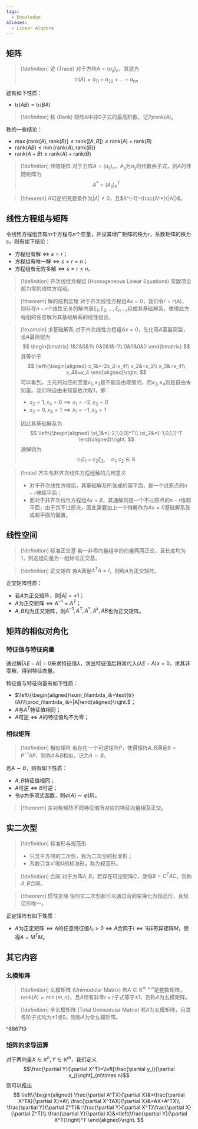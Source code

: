 ```yaml
---
tags:
  - Knowledge
aliases:
  - Linear Algebra
---
```

## 矩阵
> [!definition] 迹 (Trace)
> 对于方阵$A=(a_{ij})_n$，其迹为
> $$\text{tr}(A)=a_{11}+a_{22}+...+a_{nn}$$

迹有如下性质：
- $\text{tr}(AB)=\text{tr}(BA)$

> [!definition] 秩 (Rank)
> 矩阵$A$中非0子式的最高阶数，记为$\text{rank}(A)$。

秩的一些结论：
- $\max\{\text{rank}(A),\text{rank}(B)\}\leq \text{rank}([A,B])\leq \text{rank}(A)+\text{rank}(B)$
- $\text{rank}(AB)\leq\min\{\text{rank}(A),\text{rank}(B)\}$
- $\text{rank}(A+B)\leq\text{rank}(A)+\text{rank}(B)$

> [!definition] 伴随矩阵
> 对于方阵$A=(a_{ij})_n$，$A_{ij}$为$a_{ij}$的代数余子式，则$A$的伴随矩阵为
> $$A^*=(A_{ij})^T_n$$

> [!theorem] 
> $A$可逆的充要条件为$|A|\neq0$，且$A^{-1}=\frac{A^*}{|A|}$。

## 线性方程组与矩阵
令线性方程组含有$m$个方程与$n$个变量，并设其增广矩阵的秩为$r$，系数矩阵的秩为$s$，则有如下结论：
- 方程组有解$\iff s=r$；
- 方程组有唯一解$\iff s=r=n$；
- 方程组有无穷多解$\iff s=r<n$。

> [!definition] 齐次线性方程组 (Homogeneous Linear Equations)
> 常数项全部为零的线性方程组。

> [!theorem] 解的结构定理
> 对于齐次线性方程组$Ax=0$，我们令$r=r(A)$，则存在$n-r$个线性无关的解向量$\xi_1,\xi_2,...,\xi_{n-r}$组成其基础解系，使得此方程组的任意解为其基础解系的线性组合。

> [!example] 求基础解系
> 对于齐次线性方程组$Ax=0$，先化简$A$至最简型，设$A$最简型为
> $$
> \begin{bmatrix}
> 1&2&0&1\\
> 0&0&1&-1\\
> 0&0&0&0
> \end{bmatrix}
> $$
> 其等价于
> $$
> \left\{\begin{aligned}
> x_1&=-2x_2-x_4\\
> x_2&=x_2\\
> x_3&=x_4\\
> x_4&=x_4
> \end{aligned}\right.
> $$
> 可以看到，主元列对应的变量$x_1,x_3$是不能自由取值的，而$x_2,x_4$则是自由未知量。我们将自由未知量依次取$1$，即：
> - $x_2=1,x_4=0\implies x_1=-2,x_3=0$
> - $x_2=0,x_4=1\implies x_1=-1,x_3=1$
> 
> 因此其基础解系为
> $$
> \left\{\begin{aligned}
> \xi_1&=[-2,1,0,0]^T\\
> \xi_2&=[-1,0,1,1]^T
> \end{aligned}\right.
> $$
> 通解则为
> $$c_1\xi_1+c_2\xi_2,\quad c_1,c_2\in\mathbb{R}$$

> [!note] 齐次与非齐次线性方程组解的几何意义
> - 对于齐次线性方程组，其基础解系所张成的超平面，是一个过原点的$n-r$维超平面；
> - 而对于非齐次线性方程组$Ax=\beta$，其通解则是一个不过原点的$n-r$维超平面，由于其不过原点，因此需要加上一个特解作为$Ax=0$基础解系张成超平面的偏置。

## 线性空间
> [!definition] 标准正交基
> 若一非零向量组中的向量两两正交，且长度均为$1$，则这组向量为一组标准正交基。

> [!definition] 正交矩阵
> 若$A$满足$A^{T}A=I$，则称$A$为正交矩阵。

正交矩阵性质：
- 若$A$为正交矩阵，则$|A|=\pm1$；
- $A$为正交矩阵$\iff A^{-1}=A^T$；
- $A,B$均为正交矩阵，则$A^{-1},A^T,A^*,A^{k},AB$也为正交矩阵。

## 矩阵的相似对角化
### 特征值与特征向量
通过解$|\lambda E-A|=0$来求特征值$\lambda$，求出特征值后将其代入$(\lambda E-A)x=0$，求其非零解，得到特征向量。

特征值与特征向量有如下性质：
- $\left\{\begin{aligned}\sum_i\lambda_i&=\text{tr}(A)\\\prod_i\lambda_i&=|A|\end{aligned}\right.$；
- $A$与$A^T$特征值相同；
- $A$可逆$\iff A$的特征值均不为零；

### 相似矩阵
> [!definition] 相似矩阵
> 若存在一个可逆矩阵$P$，使得矩阵$A,B$满足$B=P^{-1}AP$，则称$A$与$B$相似，记为$A\sim B$。

若$A\sim B$，则有如下性质：
- $A,B$特征值相同；
- $A$可逆$\iff B$可逆；
- 令$\varphi$为多项式函数，则$\varphi(A)\sim\varphi(B)$。

> [!theorem] 
> 实对称矩阵不同特征值所对应的特征向量相互正交。

## 实二次型
> [!definition] 标准形与规范形
> - 只含平方项的二次型，称为二次型的标准形；
> - 系数只含$\pm1$和$0$的标准形，称为规范形。

> [!definition] 合同
> 对于方阵$A,B$，若存在可逆矩阵$C$，使得$B=C^TAC$，则称$A,B$合同。

> [!theorem] 惯性定理
> 任何实二次型都可以通过合同变换化为规范形，且规范形唯一。

正定矩阵有如下性质：
- $A$为正定矩阵$\iff A$的任意特征值$\lambda_i>0\iff A$合同于$I\iff\exists$非奇异矩阵$M$，使得$A=M^TM$。

## 其它内容
### 幺模矩阵
> [!definition] 幺模矩阵 (Unimodular Matrix)
> 若$A\in\mathbb{R}^{m\times n}$是整数矩阵，$\text{rank}(A)=\min\{m,n\}$，且$A$所有非零$r\times r$子式等于$\pm1$，则称$A$为幺模矩阵。

> [!definition] 全幺模矩阵 (Total Unimodular Matrix)
> 若$A$为幺模矩阵，且其各阶子式均为$\pm1$或$0$，则称$A$为全幺模矩阵。

^886719

### 矩阵的求导运算
对于两向量$X\in\mathbb{R}^n,Y\in\mathbb{R}^{m}$，我们定义
$$\frac{\partial Y}{\partial X^T}=\left[\frac{\partial y_i}{\partial x_j}\right]_{m\times n}$$
则可以推出
$$
\left\{\begin{aligned}
\frac{\partial A^TX}{\partial X}&=\frac{\partial X^TA}{\partial X}=A\\
\frac{\partial X^TAX}{\partial X}&=AX+A^TX\\
\frac{\partial Y}{\partial Z^T}&=\frac{\partial Y}{\partial X^T}\frac{\partial X}{\partial Z^T}\\
\frac{\partial Y}{\partial X}&=\left(\frac{\partial Y}{\partial X^T}\right)^T
\end{aligned}\right.
$$